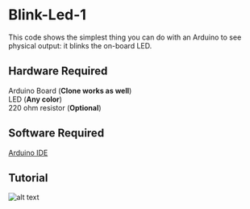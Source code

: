 # Blink-Led-1
This code shows the simplest thing you can do with an Arduino to see physical output: it blinks the on-board LED.

## Hardware Required
Arduino Board (**Clone works as well**)  
LED (**Any color**)  
220 ohm resistor (**Optional**)  
  
## Software Required
[Arduino IDE](https://www.arduino.cc/en/software)

## Tutorial
![alt text](https://www.arduino.cc/en/software)















